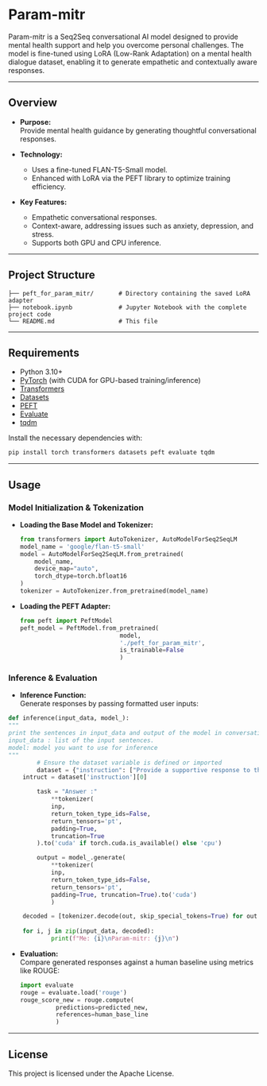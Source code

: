 # Param-mitr


Param-mitr is a Seq2Seq conversational AI model designed to provide mental health support and help you overcome personal challenges. The model is fine-tuned using LoRA (Low-Rank Adaptation) on a mental health dialogue dataset, enabling it to generate empathetic and contextually aware responses.

---

## Overview

- **Purpose:**  
  Provide mental health guidance by generating thoughtful conversational responses.

- **Technology:**  
  - Uses a fine-tuned FLAN-T5-Small model.
  - Enhanced with LoRA via the PEFT library to optimize training efficiency.

- **Key Features:**  
  - Empathetic conversational responses.
  - Context-aware, addressing issues such as anxiety, depression, and stress.
  - Supports both GPU and CPU inference.

---

## Project Structure

```
├── peft_for_param_mitr/       # Directory containing the saved LoRA adapter
├── notebook.ipynb             # Jupyter Notebook with the complete project code
└── README.md                  # This file
```

---

## Requirements

- Python 3.10+
- [PyTorch](https://pytorch.org/) (with CUDA for GPU-based training/inference)
- [Transformers](https://github.com/huggingface/transformers)
- [Datasets](https://github.com/huggingface/datasets)
- [PEFT](https://github.com/huggingface/peft)
- [Evaluate](https://huggingface.co/spaces/evaluate-metric/rouge)
- [tqdm](https://github.com/tqdm/tqdm)

Install the necessary dependencies with:

```bash
pip install torch transformers datasets peft evaluate tqdm
```

---

## Usage

### Model Initialization & Tokenization

- **Loading the Base Model and Tokenizer:**
  ```python
  from transformers import AutoTokenizer, AutoModelForSeq2SeqLM
  model_name = 'google/flan-t5-small'
  model = AutoModelForSeq2SeqLM.from_pretrained(
      model_name,
      device_map="auto",
      torch_dtype=torch.bfloat16
  )
  tokenizer = AutoTokenizer.from_pretrained(model_name)
  ```

- **Loading the PEFT Adapter:**
  ```python
  from peft import PeftModel
  peft_model = PeftModel.from_pretrained(
                              model, 
                              './peft_for_param_mitr', 
                              is_trainable=False
                              )
  ```


### Inference & Evaluation

- **Inference Function:**  
  Generate responses by passing formatted user inputs:
```python
def inference(input_data, model_):
"""
print the sentences in input_data and output of the model in conversational form.
input_data : list of the input sentences.
model: model you want to use for inference
"""
      	# Ensure the dataset variable is defined or imported
      	dataset = {"instruction": ["Provide a supportive response to the following:"]}
  	intruct = dataset['instruction'][0]

      	task = "Answer :"
          	**tokenizer(
			inp, 
			return_token_type_ids=False, 
			return_tensors='pt', 
			padding=True, 
			truncation=True
		).to('cuda' if torch.cuda.is_available() else 'cpu')

      	output = model_.generate(
          	**tokenizer(
			inp, 
			return_token_type_ids=False, 
			return_tensors='pt', 
			padding=True, truncation=True).to('cuda')
      		)

	decoded = [tokenizer.decode(out, skip_special_tokens=True) for out in output]
      
	for i, j in zip(input_data, decoded):
        	print(f"Me: {i}\nParam-mitr: {j}\n")
  ```




- **Evaluation:**  
  Compare generated responses against a human baseline using metrics like ROUGE:
  ```python
  import evaluate
  rouge = evaluate.load('rouge')
  rouge_score_new = rouge.compute(
			predictions=predicted_new, 
			references=human_base_line
			)
  ```

---

## License

This project is licensed under the Apache License.
